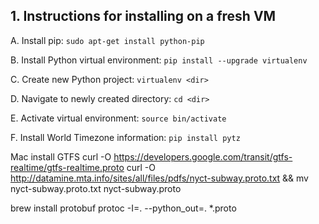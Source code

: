 ## 1. Instructions for installing on a fresh VM

A. Install pip:
`sudo apt-get install python-pip`

B. Install Python virtual environment: `pip install --upgrade virtualenv`

C. Create new Python project: `virtualenv <dir>`

D. Navigate to newly created directory: `cd <dir>`

E. Activate virtual environment: `source bin/activate`

F. Install World Timezone information: `pip install pytz`

Mac install GTFS
curl -O https://developers.google.com/transit/gtfs-realtime/gtfs-realtime.proto
curl -O http://datamine.mta.info/sites/all/files/pdfs/nyct-subway.proto.txt && mv nyct-subway.proto.txt nyct-subway.proto

brew install protobuf
protoc -I=. --python_out=. *.proto